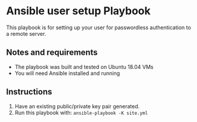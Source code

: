 # Ansible user setup Playbook
 
This playbook is for setting up your user for passwordless authentication to a remote server. 

## Notes and requirements

 - The playbook was built and tested on Ubuntu 18.04 VMs 
 - You will need Ansible installed and running
 
## Instructions
 
 1. Have an existing public/private key pair generated.
 2. Run this playbook with:
 `ansible-playbook -K site.yml`
